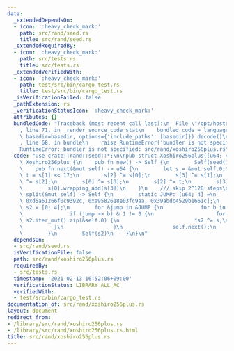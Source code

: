 ```yaml
---
data:
  _extendedDependsOn:
  - icon: ':heavy_check_mark:'
    path: src/rand/seed.rs
    title: src/rand/seed.rs
  _extendedRequiredBy:
  - icon: ':heavy_check_mark:'
    path: src/tests.rs
    title: src/tests.rs
  _extendedVerifiedWith:
  - icon: ':heavy_check_mark:'
    path: test/src/bin/cargo_test.rs
    title: test/src/bin/cargo_test.rs
  _isVerificationFailed: false
  _pathExtension: rs
  _verificationStatusIcon: ':heavy_check_mark:'
  attributes: {}
  bundledCode: "Traceback (most recent call last):\n  File \"/opt/hostedtoolcache/Python/3.9.1/x64/lib/python3.9/site-packages/onlinejudge_verify/documentation/build.py\"\
    , line 71, in _render_source_code_stat\n    bundled_code = language.bundle(stat.path,\
    \ basedir=basedir, options={'include_paths': [basedir]}).decode()\n  File \"/opt/hostedtoolcache/Python/3.9.1/x64/lib/python3.9/site-packages/onlinejudge_verify/languages/user_defined.py\"\
    , line 68, in bundle\n    raise RuntimeError('bundler is not specified: {}'.format(path.as_posix()))\n\
    RuntimeError: bundler is not specified: src/rand/xoshiro256plus.rs\n"
  code: "use crate::rand::seed::*;\n\npub struct Xoshiro256plus([u64; 4]);\n\nimpl\
    \ Xoshiro256plus {\n    pub fn new() -> Self {\n        Self(seed())\n    }\n\
    \    pub fn next(&mut self) -> u64 {\n        let s = &mut self.0;\n        let\
    \ t = s[1] << 17;\n        s[2] ^= s[0];\n        s[3] ^= s[1];\n        s[1]\
    \ ^= s[2];\n        s[0] ^= s[3];\n        s[2] ^= t;\n        s[3] = s[3].rotate_left(45);\n\
    \        s[0].wrapping_add(s[3])\n    }\n    /// skip 2^128 steps\n    pub fn\
    \ split(&mut self) -> Self {\n        static JUMP: [u64; 4] =\n            [0x180ec6d33cfd0aba,\
    \ 0xd5a61266f0c9392c, 0xa9582618e03fc9aa, 0x39abdc4529b1661c];\n        let mut\
    \ s2 = [0; 4];\n        for &jump in &JUMP {\n            for b in 0..64 {\n \
    \               if (jump >> b) & 1 != 0 {\n                    for (s2, s) in\
    \ s2.iter_mut().zip(&self.0) {\n                        *s2 ^= s;\n          \
    \          }\n                }\n                self.next();\n            }\n\
    \        }\n        Self(s2)\n    }\n}\n"
  dependsOn:
  - src/rand/seed.rs
  isVerificationFile: false
  path: src/rand/xoshiro256plus.rs
  requiredBy:
  - src/tests.rs
  timestamp: '2021-02-13 16:52:06+09:00'
  verificationStatus: LIBRARY_ALL_AC
  verifiedWith:
  - test/src/bin/cargo_test.rs
documentation_of: src/rand/xoshiro256plus.rs
layout: document
redirect_from:
- /library/src/rand/xoshiro256plus.rs
- /library/src/rand/xoshiro256plus.rs.html
title: src/rand/xoshiro256plus.rs
---
```

